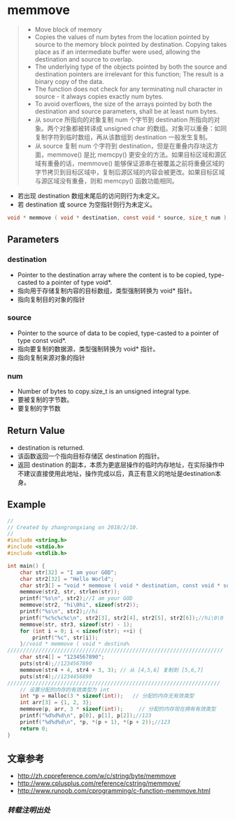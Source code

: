 # memmove
> - Move block of memory
> - Copies the values of num bytes from the location pointed by source to the memory block pointed by destination. Copying takes place as if an intermediate buffer were used, allowing the destination and source to overlap.
> - The underlying type of the objects pointed by both the source and destination pointers are irrelevant for this function; The result is a binary copy of the data.
> - The function does not check for any terminating null character in source - it always copies exactly num bytes.
> - To avoid overflows, the size of the arrays pointed by both the destination and source parameters, shall be at least num bytes.
> - 从 source 所指向的对象复制 num 个字节到 destination 所指向的对象。两个对象都被转译成 unsigned char 的数组。对象可以重叠：如同复制字符到临时数组，再从该数组到 destination 一般发生复制。
> - 从 source 复制 num 个字符到 destination，但是在重叠内存块这方面，memmove() 是比 memcpy() 更安全的方法。如果目标区域和源区域有重叠的话，memmove() 能够保证源串在被覆盖之前将重叠区域的字节拷贝到目标区域中，复制后源区域的内容会被更改。如果目标区域与源区域没有重叠，则和 memcpy() 函数功能相同。

- 若出现 destination 数组末尾后的访问则行为未定义。
- 若 destination 或 source 为空指针则行为未定义。

```c
void * memmove ( void * destination, const void * source, size_t num );
```

## Parameters
### destination
- Pointer to the destination array where the content is to be copied, type-casted to a pointer of type void*.
- 指向用于存储复制内容的目标数组，类型强制转换为 void* 指针。
- 指向复制目的对象的指针

### source
- Pointer to the source of data to be copied, type-casted to a pointer of type const void*.
- 指向要复制的数据源，类型强制转换为 void* 指针。
- 指向复制来源对象的指针

### num
- Number of bytes to copy.size_t is an unsigned integral type.
- 要被复制的字节数。
- 要复制的字节数

## Return Value
- destination is returned.
- 该函数返回一个指向目标存储区 destination 的指针。
- 返回 destination 的副本，本质为更底层操作的临时内存地址，在实际操作中不建议直接使用此地址，操作完成以后，真正有意义的地址是destination本身。

## Example
```c
//
// Created by zhangrongxiang on 2018/2/10.
//
#include <string.h>
#include <stdio.h>
#include <stdlib.h>

int main() {
    char str[32] = "I am your GOD";
    char str2[32] = "Hello World";
    char str3[] = "void * memmove ( void * destination, const void * source, size_t num );";
    memmove(str2, str, strlen(str));
    printf("%s\n", str2);//I am your GOD
    memmove(str2, "hi\0hi", sizeof(str2));
    printf("%s\n", str2);//hi
    printf("%c%c%c%c\n", str2[3], str2[4], str2[5], str2[6]);//hi\0\0
    memmove(str, str3, sizeof(str) - 1);
    for (int i = 0; i < sizeof(str); ++i) {
        printf("%c", str[i]);
    }//void * memmove ( void * destina%
/////////////////////////////////////////////////////////////////////
    char str4[] = "1234567890";
    puts(str4);//1234567890
    memmove(str4 + 4, str4 + 3, 3); // 从 [4,5,6] 复制到 [5,6,7]
    puts(str4);//1234456890
////////////////////////////////////////////////////////////////////
    // 设置分配的内存的有效类型为 int
    int *p = malloc(3 * sizeof(int));   // 分配的内存无有效类型
    int arr[3] = {1, 2, 3};
    memmove(p, arr, 3 * sizeof(int));     // 分配的内存现在拥有有效类型
    printf("%d%d%d\n", p[0], p[1], p[2]);//123
    printf("%d%d%d\n", *p, *(p + 1), *(p + 2));//123
    return 0;
}
```

## 文章参考
- <http://zh.cppreference.com/w/c/string/byte/memmove>
- <http://www.cplusplus.com/reference/cstring/memmove/>
- <http://www.runoob.com/cprogramming/c-function-memmove.html>

### *转载注明出处*